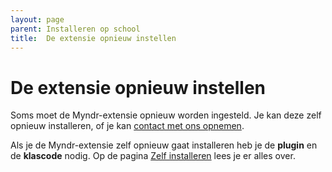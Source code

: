 ```yaml
---
layout: page
parent: Installeren op school
title:  De extensie opnieuw instellen 
---
```


# De extensie opnieuw instellen

Soms moet de Myndr-extensie opnieuw worden ingesteld. Je kan deze zelf opnieuw installeren, of je kan [contact met ons opnemen](https://www.myndr.nl/contact/).

Als je de Myndr-extensie zelf opnieuw gaat installeren heb je de **plugin** en de **klascode** nodig.
Op de pagina [Zelf installeren](https://www.myndr.nl/nl/school/zelf-installeren/) lees je er alles over. 



